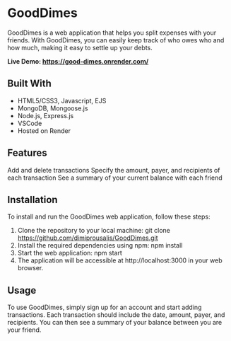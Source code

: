# GoodDimes
GoodDimes is a web application that helps you split expenses with your friends. With GoodDimes, you can easily keep track of who owes who and how much, making it easy to settle up your debts.

**Live Demo: https://good-dimes.onrender.com/**

## Built With
- HTML5/CSS3, Javascript, EJS
- MongoDB, Mongoose.js
- Node.js, Express.js
- VSCode
- Hosted on Render

## Features
Add and delete transactions
Specify the amount, payer, and recipients of each transaction
See a summary of your current balance with each friend

## Installation
To install and run the GoodDimes web application, follow these steps:
  1. Clone the repository to your local machine:
      git clone https://github.com/dimiprousalis/GoodDimes.git
  2. Install the required dependencies using npm: npm install
  3. Start the web application: npm start
  4. The application will be accessible at http://localhost:3000 in your web browser.

## Usage
To use GoodDimes, simply sign up for an account and start adding transactions. Each transaction should include the date, amount, payer, and recipients. You can then see a summary of your balance between you are your friend.
